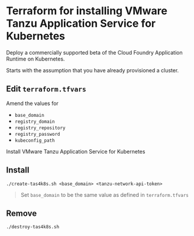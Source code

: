 # Terraform for installing VMware Tanzu Application Service for Kubernetes

Deploy a commercially supported beta of the Cloud Foundry Application Runtime on Kubernetes.

Starts with the assumption that you have already provisioned a cluster.

## Edit `terraform.tfvars`

Amend the values for

* `base_domain`
* `registry_domain`
* `registry_repository`
* `registry_password`
* `kubeconfig_path`

Install VMware Tanzu Application Service for Kubernetes

## Install

```
./create-tas4k8s.sh <base_domain> <tanzu-network-api-token>
```
> Set `base_domain` to be the same value as defined in `terraform.tfvars`

## Remove

```
./destroy-tas4k8s.sh
```
